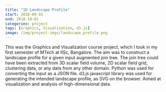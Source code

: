 ```yaml
---
title: "1D Landscape Profile"
start: 2018-09-01
end: 2018-10-01
categories: project
tags: [Graphics, Visualization, d3.js]
image: /img/project-imgs/landscape_profile.png
---
```


This was the Graphics and Visualization course project, which I took in my first semester of MTech at IISc, Bangalore. The aim was to construct a landscape profile for a given input augmented join tree. The join tree could have been extracted from 3D scalar field volume, 2D scalar field grid, clustering data, or any data from any other domain. Python was used for converting the input as a JSON file. d3.js javascript library was used for generating the intended landscape profile, as SVG on the browser. Aimed at visualization and analysis of high-dimensional data.